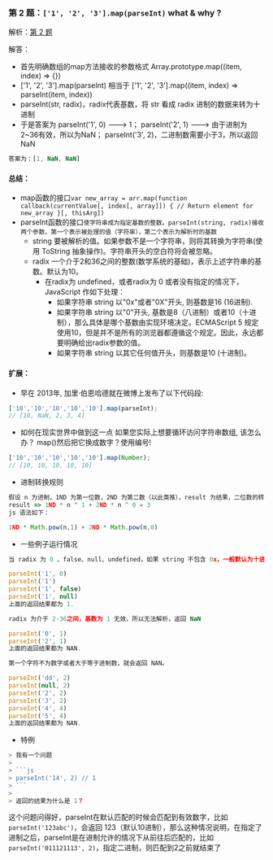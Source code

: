 ### 第 2 题：`['1', '2', '3'].map(parseInt)` what & why ?

解析：[第 2 题](https://github.com/Advanced-Frontend/Daily-Interview-Question/issues/4)

解答：

- 首先明确数组的map方法接收的参数格式 Array.prototype.map((item, index) => {})
- ['1', '2', '3'].map(parseInt) 相当于 ['1', '2', '3'].map((item, index) => parseInt(item, index))
- parseInt(str, radix)，radix代表基数，将 str 看成 radix 进制的数据来转为十进制
- 于是答案为 parseInt('1', 0) ---> 1； parseInt('2', 1) ---> 由于进制为2~36有效，所以为NaN； parseInt('3', 2)，二进制数需要小于3，所以返回NaN

```javascript
答案为：[1, NaN, NaN]
```

#### 总结：

- map函数的接口`var new_array = arr.map(function callback(currentValue[, index[, array]]) { // Return element for new_array }[, thisArg])`
- parseInt函数的接口`使字符串成为指定基数的整数。parseInt(string, radix)接收两个参数，第一个表示被处理的值（字符串），第二个表示为解析时的基数`
  - string 要被解析的值。如果参数不是一个字符串，则将其转换为字符串(使用 ToString 抽象操作)。字符串开头的空白符将会被忽略。
  - radix 一个介于2和36之间的整数(数学系统的基础)，表示上述字符串的基数。默认为10。
    - 在radix为 undefined，或者radix为 0 或者没有指定的情况下，JavaScript 作如下处理：
      + 如果字符串 string 以"0x"或者"0X"开头, 则基数是16 (16进制).
      + 如果字符串 string 以"0"开头, 基数是8（八进制）或者10（十进制），那么具体是哪个基数由实现环境决定。ECMAScript 5 规定使用10，但是并不是所有的浏览器都遵循这个规定。因此，永远都要明确给出radix参数的值。
      + 如果字符串 string 以其它任何值开头，则基数是10 (十进制)。



#### 扩展：

- 早在 2013年, 加里·伯恩哈德就在微博上发布了以下代码段:
```js
['10','10','10','10','10'].map(parseInt);
// [10, NaN, 2, 3, 4]
```

- 如何在现实世界中做到这一点
如果您实际上想要循环访问字符串数组, 该怎么办？ map()然后把它换成数字？使用编号!
```js
['10','10','10','10','10'].map(Number);
// [10, 10, 10, 10, 10]
```

- 进制转换规则
```js
假设 n 为进制，1ND 为第一位数，2ND 为第二数（以此类推），result 为结果，二位数的转换规则如下：
result => 1ND * n ^ 1 + 2ND * n ^ 0 = 3
js 语法如下：

1ND * Math.pow(n,1) + 2ND * Math.pow(n,0) 
```

- 一些例子运行情况
```js
当 radix 为 0 、false、null、undefined，如果 string 不包含 0x，一般默认为十进制。

parseInt('1', 0)
parseInt('1')
parseInt('1', false)
parseInt('1', null)
上面的返回结果都为 1.

radix 为介于 2-36之间，基数为 1 无效，所以无法解析，返回 NaN

parseInt('0', 1)  
parseInt('2', 1)  
上面的返回结果都为 NAN.

第一个字符不为数字或者大于等于进制数，就会返回 NAN。

parseInt('dd', 2) 
parseInt(null, 2) 
parseInt('2', 2) 
parseInt('3', 2) 
parseInt('4', 4) 
parseInt('5', 4) 
上面的返回结果都为 NAN.
```

- 特例

```js
> 我有一个问题
> 
> ```js
> parseInt('14', 2) // 1
> ```
> 
> 返回的结果为什么是 1？
```
这个问题问得好，parseInt在默认匹配的时候会匹配到有效数字，比如`parseInt('123abc')`，会返回 123（默认10进制），那么这种情况说明，在指定了进制之后，parseInt是在进制允许的情况下从前往后匹配的，比如`parseInt('011121113', 2)`，指定二进制，则匹配到2之前就结束了